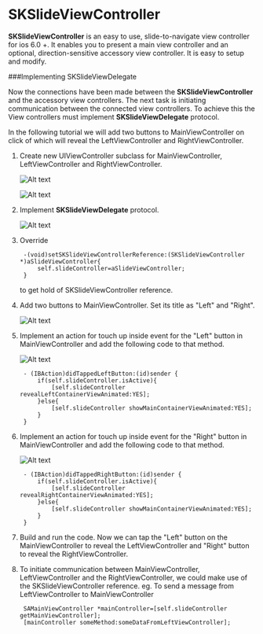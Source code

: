 SKSlideViewController
=========

**SKSlideViewController** is an easy to use, slide-to-navigate view controller for ios 6.0 +. It enables you to present a main view controller and an optional, direction-sensitive accessory view controller. It is easy to setup and modify.


###Implementing SKSlideViewDelegate


Now the connections have been made between the **SKSlideViewController** and the accessory view controllers. The next task is initiating communication between the connected view controllers. To achieve this the View controllers must implement **SKSlideViewDelegate** protocol.

In the following tutorial we will add two buttons to MainViewController on click of which will reveal the LeftViewController and RightViewController.

1. Create new UIViewController subclass for MainViewController, LeftViewController and RightViewController.

	![Alt text](/HTSKSlideViewDelegateSCR/sc1.jpg?raw=true)

	![Alt text](/HTSKSlideViewDelegateSCR/sc2.jpg?raw=true)

2. Implement **SKSlideViewDelegate** protocol.

	![Alt text](/HTSKSlideViewDelegateSCR/sc3.jpg?raw=true)

3. Override 

		-(void)setSKSlideViewControllerReference:(SKSlideViewController *)aSlideViewController{
			self.slideController=aSlideViewController;
		}
	to get hold of SKSlideViewController reference.

4. Add two buttons to MainViewController. Set its title as "Left" and "Right".

	![Alt text](/HTSKSlideViewDelegateSCR/sc4.jpg?raw=true)

5. Implement an action for touch up inside event for the "Left" button in MainViewController and add the following code to that method.

	![Alt text](/HTSKSlideViewDelegateSCR/sc5.jpg?raw=true)

		- (IBAction)didTappedLeftButton:(id)sender {
		    if(self.slideController.isActive){
		        [self.slideController revealLeftContainerViewAnimated:YES];
		    }else{
		        [self.slideController showMainContainerViewAnimated:YES];
		    }
		}

6. Implement an action for touch up inside event for the "Right" button in MainViewController and add the following code to that method.

	![Alt text](/HTSKSlideViewDelegateSCR/sc6.jpg?raw=true)

		- (IBAction)didTappedRightButton:(id)sender {
		    if(self.slideController.isActive){
		        [self.slideController revealRightContainerViewAnimated:YES];
		    }else{
		        [self.slideController showMainContainerViewAnimated:YES];
		    }
		}
       
7. Build and run the code. Now we can tap the "Left" button on the MainViewController to reveal the LeftViewController and "Right" button to reveal the RightViewController.

8. To initiate communication between MainViewController, LeftViewController and the RightViewController, we could make use of the SKSlideViewController reference. 
eg. To send a message from LeftViewController to MainViewController

		SAMainViewController *mainController=[self.slideController getMainViewController];
    	[mainController someMethod:someDataFromLeftViewController];

